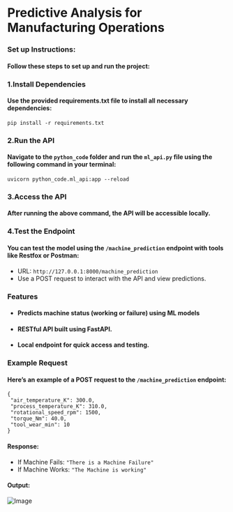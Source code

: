 # **Predictive Analysis for Manufacturing Operations**



### **Set up Instructions:**



#### Follow these steps to set up and run the project:


### **1.Install Dependencies**
#### Use the provided requirements.txt file to install all necessary dependencies:

    
    pip install -r requirements.txt  

### **2.Run the API**
#### Navigate to the `python_code` folder and run the `ml_api.py` file using the following command in your terminal:
    
    uvicorn python_code.ml_api:app --reload  


### **3.Access the API**
#### After running the above command, the API will be accessible locally.


### **4.Test the Endpoint**
#### You can test the model using the `/machine_prediction` endpoint with tools like **Restfox** or **Postman**:

+ URL: `http://127.0.0.1:8000/machine_prediction`
+ Use a POST request to interact with the API and view predictions.



### **Features**
+ #### Predicts machine status (working or failure) using ML models
+ #### RESTful API built using FastAPI.
+ #### Local endpoint for quick access and testing.


### **Example Request**
#### Here’s an example of a POST request to the `/machine_prediction` endpoint:

    
    {
     "air_temperature_K": 300.0,
     "process_temperature_K": 310.0,
     "rotational_speed_rpm": 1500,
     "torque_Nm": 40.0,
     "tool_wear_min": 10
    }
#### Response: 
+ If Machine Fails: `"There is a Machine Failure"`
+ If Machine Works: `"The Machine is working"`

#### Output: 
![Image](https://github.com/user-attachments/assets/ef535bd4-ffb9-482b-bd74-13328c018bd6)




